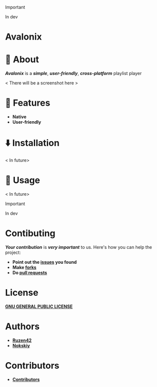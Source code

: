 > [!IMPORTANT] 
> In dev

# **Avalonix**

# 📌 **About**

***Avalonix*** is a ***simple***, ***user-friendly***, ***cross-platform*** playlist player

< There will be a screenshot here >

# 🌟 **Features**
- **Native**
- **User-friendly**

# ⬇️ Installation
< In future>

# 🚀 **Usage**
< In future>

> [!IMPORTANT]
> In dev

# **Contibuting**
***Your contribution*** is ***very important*** to us. Here's how you can help the project:
- **Point out the [issues](https://github.com/Nokskiy/Avalonix/issues) you found** 
- **Make [forks](https://github.com/Nokskiy/Avalonix/forks)**
- **Do [pull requests](https://github.com/Nokskiy/Avalonix/pulls)**

# **License**
[**GNU GENERAL PUBLIC LICENSE**](.\\LICENSE)

# **Authors**
- [**Ruzen42**](https://github.com/ruzen42)
- [**Nokskiy**](https://github.com/Nokskiy)

# **Contributors**
- [**Contributors**](https://github.com/Nokskiy/Avalonix/graphs/contributors)